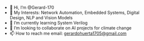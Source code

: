 - 👋 Hi, I’m @Gerard-170
- 👀 My Interests: Network Automation, Embedded Systems, Digital Design, NLP and Vision Models
- 🌱 I’m currently learning System Verilog
- 💞️ I’m looking to collaborate on AI projects for climate change
- 📫 How to reach me email: gerardohuerta1705@gmail.com

<!---
Gerard-170/Gerard-170 is a ✨ special ✨ repository because its `README.md` (this file) appears on your GitHub profile.
You can click the Preview link to take a look at your changes.
--->
